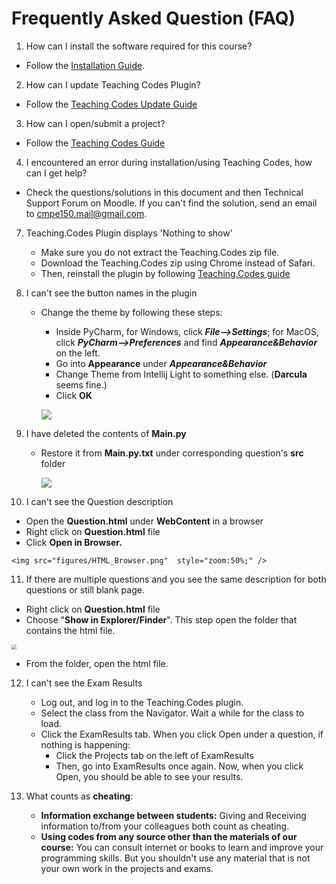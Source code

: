 # Frequently Asked Question (FAQ)

1. How can I install the software required for this course?
   
* Follow the [Installation Guide](InstallationGuide.md).
   
2. How can I update Teaching Codes Plugin?
   
* Follow the [Teaching Codes Update Guide](TeachingCodesGuide.md)
   
3. How can I open/submit a project?
   
* Follow the [Teaching Codes Guide](TeachingCodesGuide.md)
   
4. I encountered an error during installation/using Teaching Codes, how can I get help?
   
* Check the questions/solutions in this document and then Technical Support Forum on Moodle. If you can't find the solution, send an email to cmpe150.mail@gmail.com.
   
7. Teaching.Codes Plugin displays 'Nothing to show'
   
   * Make sure you do not extract the Teaching.Codes zip file. 
   * Download the Teaching.Codes zip using Chrome instead of Safari.  
   * Then, reinstall the plugin by following [Teaching.Codes guide](https://github.com/gokceuludogan/CmpE150-Python/blob/main/TeachingCodesGuide.md)  
8. I can't see the button names in the plugin <a name="button"></a>

   * Change the theme by following these steps:

     * Inside PyCharm, for Windows, click ***File-->Settings***; for MacOS, click ***PyCharm-->Preferences*** and find ***Appearance&Behavior*** on the left. 
     * Go into **Appearance** under ***Appearance&Behavior*** 
     * Change Theme from Intellij Light to something else. (**Darcula** seems fine.)
     * Click **OK**

     ![](figures/ChangeTheme.png)

9. I have deleted the contents of **Main.py** <a name="mainpy"></a>
   * Restore it from **Main.py.txt** under corresponding question's **src** folder

     ![](figures/Maintxt.png)

10. I can't see the Question description <a name="description"></a>
   * Open the **Question.html** under **WebContent** in a browser
   * Right click on **Question.html** file
   * Click **Open in Browser.** 

    <img src="figures/HTML_Browser.png"  style="zoom:50%;" />

11. If there are multiple questions and you see the same description for both questions or still blank page. 

   * Right click on **Question.html** file
   * Choose "**Show in Explorer/Finder**". This step open the folder that contains the html file.

   <img src="figures/HTML_Explorer.png" style="zoom: 50%;" />

   * From the folder, open the html file.

12. I can't see the Exam Results <a name="examresults"></a>

    * Log out, and log in to the Teaching.Codes plugin.	
    * Select the class from the Navigator. Wait a while for the class to load. 
    * Click the ExamResults tab. When you click Open under a question, if nothing is happening:
      * Click the Projects tab on the left of ExamResults
      * Then, go into ExamResults once again. Now, when you click Open, you should be able to see your results. 

13. What counts as **cheating**:
    * **Information exchange between students:** Giving and Receiving information to/from your colleagues both count as cheating.
    * **Using codes from any source other than the materials of our course:** You can consult internet or books to learn and improve your programming skills. But you shouldn't use any material that is not your own work in the projects and exams.
